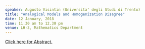 ```yaml
---
speaker: Augusto Visintin (Universita' degli Studi di Trento)
title: "Analogical Models and Homogenization Disagree"
date: 12 January, 2018
time: 11.30 am to 12.30 pm
venue: LH-3, Mathematics Department
---
```


<a href="math.iisc.ac.in/Visintin-Homog 2018(abstract).pdf">Click here for Abstract.</a>
